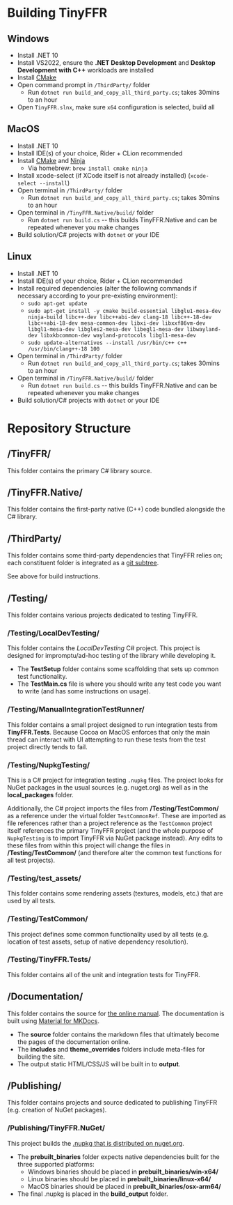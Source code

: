 # Building TinyFFR

## Windows

* Install .NET 10
* Install VS2022, ensure the **.NET Desktop Development** and **Desktop Development with C++** workloads are installed
* Install [CMake](https://cmake.org/)
* Open command prompt in `/ThirdParty/` folder
	* Run `dotnet run build_and_copy_all_third_party.cs`; takes 30mins to an hour
* Open `TinyFFR.slnx`, make sure `x64` configuration is selected, build all

## MacOS

* Install .NET 10
* Install IDE(s) of your choice, Rider + CLion recommended
* Install [CMake](https://cmake.org/) and [Ninja](https://ninja-build.org/)
	* Via homebrew: `brew install cmake ninja`
* Install xcode-select (if XCode itself is not already installed) (`xcode-select --install`)
* Open terminal in `/ThirdParty/` folder
	* Run `dotnet run build_and_copy_all_third_party.cs`; takes 30mins to an hour
* Open terminal in `/TinyFFR.Native/build/` folder
	* Run `dotnet run build.cs` -- this builds TinyFFR.Native and can be repeated whenever you make changes
* Build solution/C# projects with `dotnet` or your IDE

## Linux

* Install .NET 10
* Install IDE(s) of your choice, Rider + CLion recommended
* Install required dependencies (alter the following commands if necessary according to your pre-existing environment):
	* `sudo apt-get update`
    * `sudo apt-get install -y cmake build-essential libglu1-mesa-dev ninja-build libc++-dev libc++abi-dev clang-18 libc++-18-dev libc++abi-18-dev mesa-common-dev libxi-dev libxxf86vm-dev libgl1-mesa-dev libgles2-mesa-dev libegl1-mesa-dev libwayland-dev libxkbcommon-dev wayland-protocols libgl1-mesa-dev`
	* `sudo update-alternatives --install /usr/bin/c++ c++ /usr/bin/clang++-18 100`
* Open terminal in `/ThirdParty/` folder
	* Run `dotnet run build_and_copy_all_third_party.cs`; takes 30mins to an hour
* Open terminal in `/TinyFFR.Native/build/` folder
	* Run `dotnet run build.cs` -- this builds TinyFFR.Native and can be repeated whenever you make changes
* Build solution/C# projects with `dotnet` or your IDE

# Repository Structure

## /TinyFFR/

This folder contains the primary C# library source.

## /TinyFFR.Native/

This folder contains the first-party native (C++) code bundled alongside the C# library.

## /ThirdParty/

This folder contains some third-party dependencies that TinyFFR relies on; each constituent folder is integrated as a [git subtree](https://www.atlassian.com/git/tutorials/git-subtree).

See above for build instructions.

## /Testing/

This folder contains various projects dedicated to testing TinyFFR.

### /Testing/LocalDevTesting/

This folder contains the _LocalDevTesting_ C# project. This project is designed for impromptu/ad-hoc testing of the library while developing it. 

* The **TestSetup** folder contains some scaffolding that sets up common test functionality.
* The **TestMain.cs** file is where you should write any test code you want to write (and has some instructions on usage).

### /Testing/ManualIntegrationTestRunner/

This folder contains a small project designed to run integration tests from **TinyFFR.Tests**. Because Cocoa on MacOS enforces that only the main thread can interact with UI attempting to run these tests from the test project directly tends to fail.

### /Testing/NupkgTesting/

This is a C# project for integration testing `.nupkg` files. The project looks for NuGet packages in the usual sources (e.g. nuget.org) as well as in the **local_packages** folder.

Additionally, the C# project imports the files from **/Testing/TestCommon/** as a reference under the virtual folder `TestCommonRef`. These are imported as file references rather than a project reference as the `TestCommon` project itself references the primary TinyFFR project (and the whole purpose of `NupkgTesting` is to import TinyFFR via NuGet package instead). Any edits to these files from within this project will change the files in **/Testing/TestCommon/** (and therefore alter the common test functions for all test projects).

### /Testing/test_assets/

This folder contains some rendering assets (textures, models, etc.) that are used by all tests.

### /Testing/TestCommon/

This project defines some common functionality used by all tests (e.g. location of test assets, setup of native dependency resolution).

### /Testing/TinyFFR.Tests/

This folder contains all of the unit and integration tests for TinyFFR.

## /Documentation/

This folder contains the source for [the online manual](https://tinyffr.dev). The documentation is built using [Material for MKDocs](https://squidfunk.github.io/mkdocs-material/).

* The **source** folder contains the markdown files that ultimately become the pages of the documentation online.
* The **includes** and **theme_overrides** folders include meta-files for building the site.
* The output static HTML/CSS/JS will be built in to **output**. 

## /Publishing/

This folder contains projects and source dedicated to publishing TinyFFR (e.g. creation of NuGet packages).

### /Publishing/TinyFFR.NuGet/

This project builds the [.nupkg that is distributed on nuget.org](https://www.nuget.org/packages/Egodystonic.TinyFFR/).

* The **prebuilt_binaries** folder expects native dependencies built for the three supported platforms:
	* Windows binaries should be placed in **prebuilt_binaries/win-x64/**
	* Linux binaries should be placed in **prebuilt_binaries/linux-x64/**
	* MacOS binaries should be placed in **prebuilt_binaries/osx-arm64/**
* The final .nupkg is placed in the **build_output** folder.